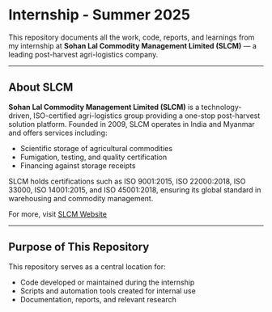 # Internship - Summer 2025

This repository documents all the work, code, reports, and learnings from my internship at **Sohan Lal Commodity Management Limited (SLCM)** — a leading post-harvest agri-logistics company.

---

## About SLCM

**Sohan Lal Commodity Management Limited (SLCM)** is a technology-driven, ISO-certified agri-logistics group providing a one-stop post-harvest solution platform. Founded in 2009, SLCM operates in India and Myanmar and offers services including:

- Scientific storage of agricultural commodities
- Fumigation, testing, and quality certification
- Financing against storage receipts

SLCM holds certifications such as ISO 9001:2015, ISO 22000:2018, ISO 33000, ISO 14001:2015, and ISO 45001:2018, ensuring its global standard in warehousing and commodity management.

For more, visit [SLCM Website](https://www.sohanlal.in/)

---

## Purpose of This Repository

This repository serves as a central location for:

- Code developed or maintained during the internship
- Scripts and automation tools created for internal use
- Documentation, reports, and relevant research
  
